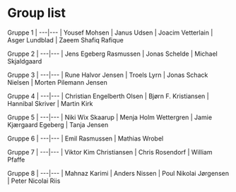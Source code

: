 # Group list

Gruppe 1 |
---|---
| Yousef Mohsen
| Janus Udsen 
| Joacim Vetterlain 
| Asger Lundblad 
| Zaeem Shafiq Rafique

Gruppe 2 |
---|---
| Jens Egeberg Rasmussen
| Jonas Schelde 
| Michael Skjaldgaard

Gruppe 3 |
---|---
| Rune Halvor Jensen
| Troels Lyrn
| Jonas Schack Nielsen 
| Morten Pilemann Jensen

Gruppe 4  |
---|---
| Christian Engelberth Olsen
| Bjørn F. Kristiansen 
| Hannibal Skriver 
| Martin Kirk

Gruppe 5  |
---|---
| Niki Wix Skaarup
| Menja Holm Wettergren
| Jamie Kjærgaard Egeberg
| Tanja Jensen

Gruppe 6  |
---|---
| Emil Rasmussen
| Mathias Wrobel

Gruppe 7  |
---|---
| Viktor Kim Christiansen
| Chris Rosendorf 
| William Pfaffe

Gruppe 8  |
---|---
| Mahnaz Karimi
| Anders Nissen 
| Poul Nikolai Jørgensen
| Peter Nicolai Riis